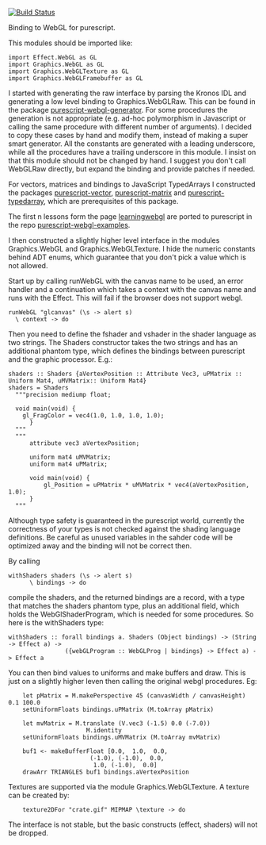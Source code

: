 [![Build Status](https://travis-ci.org/jutaro/purescript-webgl.svg?branch=master)](https://travis-ci.org/jutaro/purescript-webgl)

Binding to WebGL for purescript.

This modules should be imported like:

```
import Effect.WebGL as GL
import Graphics.WebGL as GL
import Graphics.WebGLTexture as GL
import Graphics.WebGLFramebuffer as GL
```

I started with generating the raw interface by parsing the Kronos IDL and generating
a low level binding to Graphics.WebGLRaw. This can be found in the package
[purescript-webgl-generator](https://github.com/jutaro/purescript-webgl-generator).
For some procedures the generation is not appropriate (e.g. ad-hoc polymorphism
in Javascript or calling the same procedure
with different number of arguments). I decided to copy these cases by hand and modify them,
instead of making a super smart generator. All the constants are generated with a leading
underscore, while all the procedures have a trailing underscore in this module. I
insist on that this module should not be changed by hand. I suggest you don't call
WebGLRaw directly, but expand the binding and provide patches if needed.

For vectors, matrices and bindings to JavaScript TypedArrays I constructed
the packages [purescript-vector](https://github.com/jutaro/purescript-vector),
[purescript-matrix](https://github.com/jutaro/purescript-matrix) and
[purescript-typedarray](https://github.com/jutaro/purescript-typedarray),
which are prerequisites of this package.

The first n lessons form the page [learningwebgl](http://learningwebgl.com/blog/) are ported to
purescript in the repo [purescript-webgl-examples](https://github.com/jutaro/purescript-webgl-examples).

I then constructed a slightly higher level interface in the modules Graphics.WebGL
and Graphics.WebGLTexture. I hide the numeric constants behind ADT enums, which guarantee
that you don't pick a value which is not allowed.

Start up by calling runWebGL with the canvas name to be used, an error handler
and a continuation which takes a context with the canvas name and runs with
the Effect. This will fail if the browser does not support webgl.

```
runWebGL "glcanvas" (\s -> alert s)
  \ context -> do
```

Then you need to define the fshader and vshader in the shader language as two strings.
The Shaders constructor takes the two strings and has an additional phantom type,
which defines the bindings between purescript and the graphic processor. E.g.:

```
shaders :: Shaders {aVertexPosition :: Attribute Vec3, uPMatrix :: Uniform Mat4, uMVMatrix:: Uniform Mat4}
shaders = Shaders
  """precision mediump float;

  void main(void) {
    gl_FragColor = vec4(1.0, 1.0, 1.0, 1.0);
      }
  """
  """
      attribute vec3 aVertexPosition;

      uniform mat4 uMVMatrix;
      uniform mat4 uPMatrix;

      void main(void) {
          gl_Position = uPMatrix * uMVMatrix * vec4(aVertexPosition, 1.0);
      }
  """
```

Although type safety is guaranteed in the purescript world, currently the correctness of your
types is not checked against the shading language definitions. Be careful as unused variables
in the sahder code will be optimized away and the binding will not be correct then.

By calling

```
withShaders shaders (\s -> alert s)
      \ bindings -> do
```

compile the shaders, and the returned bindings are a record, with a type that matches the
shaders phantom type, plus an additional field, which holds the WebGlShaderProgram, which is
needed for some procedures. So here is the withShaders type:

```
withShaders :: forall bindings a. Shaders (Object bindings) -> (String -> Effect a) ->
                ({webGLProgram :: WebGLProg | bindings} -> Effect a) -> Effect a
```

You can then bind values to uniforms and make buffers and draw. This is just on a slightly
higher leven then calling the original webgl procedures. Eg:

```
    let pMatrix = M.makePerspective 45 (canvasWidth / canvasHeight) 0.1 100.0
    setUniformFloats bindings.uPMatrix (M.toArray pMatrix)

    let mvMatrix = M.translate (V.vec3 (-1.5) 0.0 (-7.0))
                      M.identity
    setUniformFloats bindings.uMVMatrix (M.toArray mvMatrix)

    buf1 <- makeBufferFloat [0.0,  1.0,  0.0,
                       (-1.0), (-1.0),  0.0,
                        1.0, (-1.0),  0.0]
    drawArr TRIANGLES buf1 bindings.aVertexPosition
```

Textures are supported via the module Graphics.WebGLTexture. A texture can be created by:

```
    texture2DFor "crate.gif" MIPMAP \texture -> do
```

The interface is not stable, but the basic constructs (effect, shaders) will not be dropped.
